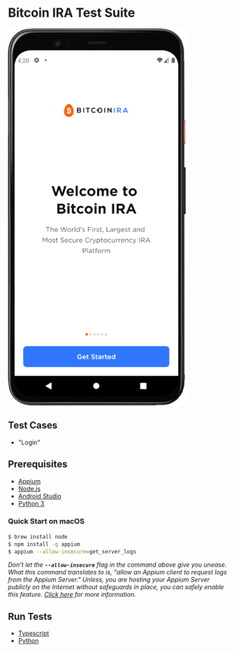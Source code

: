 # Bitcoin IRA Test Suite
![preview](./bitcoin-ira.png)

## Test Cases
- "Login"

## Prerequisites
- [Appium](http://appium.io/)
- [Node.js](https://nodejs.org/en/)
- [Android Studio](https://developer.android.com/studio)
- [Python 3](https://www.python.org/downloads/)

### Quick Start on macOS
```bash
$ brew install node
$ npm install -g appium
$ appium --allow-insecure=get_server_logs
```

*Don't let the **`--allow-insecure`** flag in the command above give you unease. What this command translates to is, "allow an Appium client to request logs from the Appium Server." Unless, you are hosting your Appium Server publicly on the Internet without safeguards in place, you can safely enable this feature.* *[Click here](http://appium.io/docs/en/writing-running-appium/security/) for more information.*

## Run Tests

 - [Typescript](./test/typescript/README.md)
 - [Python]()
